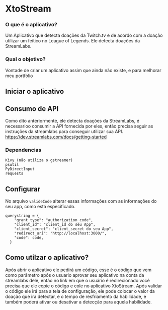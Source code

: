 # XtoStream
### O que é o aplicativo?
Um Aplicativo que detecta doações da Twitch.tv e de acordo com a doação utilizar um feitico no League of Legends.
Ele detecta doações da StreamLabs.

### Qual o objetivo?
Vontade de criar um aplicativo assim que ainda não existe, e para melhorar meu portfólio

## Iniciar o aplicativo
## Consumo de API
Como dito anteriormente, ele detecta doações da StreamLabs, é necessarioo consumir a API fornecida por eles, então precisa seguir as instruções da streamlabs para conseguir utilizar sua API.
https://dev.streamlabs.com/docs/getting-started

### Dependencias
```
Kivy (não utiliza o gstreamer)
psutil
PyDirectInput
requests
```

## Configurar
No arquivo `valideCode` alterar essas informações com as informações do seu app, como está especifícado.
```
querystring = {
    "grant_type": "authorization_code",
    "client_id": "client_id do seu App",
    "client_secret": "client_secret do seu App",
    "redirect_uri": "http://localhost:3000/",
    "code": code,
  }
```

## Como utilzar o aplicativo?
Após abrir o aplicativo ele pedirá um código, esse é o código que vem como parâmetro após o usuario aprovar seu aplicativo na conta da streamlabs dele, então no link em que o usuário é redirecionado você precisa que ele copie o código e cole no aplicativo XtoStream.
Após validar o código ele irá para a tela de configuração, ele pode colocar o valor da doação que ira detectar, e o tempo de resfriamento da habilidade, e também poderá ativar ou desativar a detecção para aquela habilidade.
